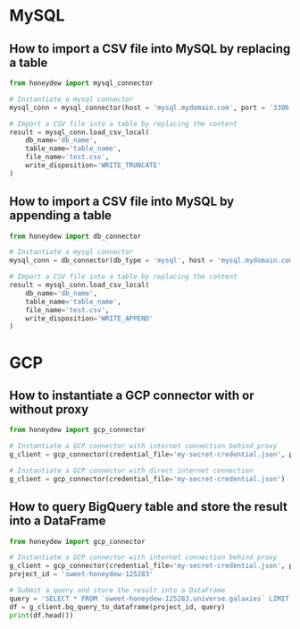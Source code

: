 # MySQL
## How to import a CSV file into MySQL by replacing a table

```Python
from honeydew import mysql_connector

# Instantiate a mysql connector
mysql_conn = mysql_connector(host = 'mysql.mydomain.com', port = '3306', user = 'my_user', password = 'my_password')

# Import a CSV file into a table by replacing the content
result = mysql_conn.load_csv_local(
    db_name='db_name',
    table_name='table_name',
    file_name='test.csv',
    write_disposition='WRITE_TRUNCATE'
)

```

## How to import a CSV file into MySQL by appending a table
```Python
from honeydew import db_connector

# Instantiate a mysql connector
mysql_conn = db_connector(db_type = 'mysql', host = 'mysql.mydomain.com', port = '3306', user = 'my_user', password = 'my_password')

# Import a CSV file into a table by replacing the content
result = mysql_conn.load_csv_local(
    db_name='db_name',
    table_name='table_name',
    file_name='test.csv',
    write_disposition='WRITE_APPEND'
)

```

# GCP
## How to instantiate a GCP connector with or without proxy
```Python
from honeydew import gcp_connector

# Instantiate a GCP connector with internet connection behind proxy
g_client = gcp_connector(credential_file='my-secret-credential.json', proxy='http://proxy.mydomain.com:8080')

# Instantiate a GCP connector with direct internet connection
g_client = gcp_connector(credential_file='my-secret-credential.json')
```


## How to query BigQuery table and store the result into a DataFrame
```Python
from honeydew import gcp_connector

# Instantiate a GCP connector with internet connection behind proxy
g_client = gcp_connector(credential_file='my-secret-credential.json', proxy='http://proxy.mydomain.com:8080')
project_id = 'sweet-honeydew-125283'

# Submit a query and store the result into a DataFrame
query = 'SELECT * FROM `sweet-honeydew-125283.universe.galaxies` LIMIT 5'
df = g_client.bq_query_to_dataframe(project_id, query)
print(df.head())
```